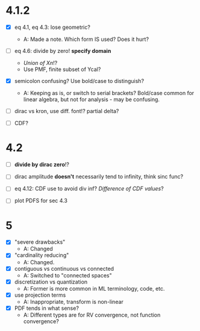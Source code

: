 # 4.1.2
- [x] eq 4.1, eq 4.3: lose geometric?
  - A: Made a note. Which form IS used? Does it hurt?
- [ ] eq 4.6: divide by zero! **specify domain**
  - *Union of Xn*!?
  - Use PMF, finite subset of Ycal?

- [x] semicolon confusing? Use bold/case to distinguish?
  - A: Keeping as is, or switch to serial brackets? Bold/case common for linear algebra, but not for analysis - may be confusing.
- [ ] dirac vs kron, use diff. font!? partial delta?
- [ ] CDF?

# 4.2
- [ ] **divide by dirac zero**!?
- [ ] dirac amplitude **doesn't** necessarily tend to infinity, think sinc func?
- [ ] eq 4.12: CDF use to avoid div inf? *Difference of CDF values*?

- [ ] plot PDFS for sec 4.3

# 5
- [x] "severe drawbacks"
  - A: Changed
- [x] "cardinality reducing"
  - A: Changed.
- [x] contiguous vs continuous vs connected
  - A: Switched to "connected spaces"
- [x] discretization vs quantization
  - A: Former is more common in ML terminology, code, etc.
- [x] use projection terms
  - A: Inappropriate, transform is non-linear
- [x] PDF tends in what sense?
  - A: Different types are for RV convergence, not function convergence?

